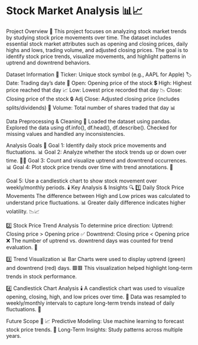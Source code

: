 # Stock Market Analysis 📊📈
Project Overview 📌
This project focuses on analyzing stock market trends by studying stock price movements over time. The dataset includes essential stock market attributes such as opening and closing prices, daily highs and lows, trading volume, and adjusted closing prices. The goal is to identify stock price trends, visualize movements, and highlight patterns in uptrend and downtrend behaviors.

Dataset Information 📂
Ticker: Unique stock symbol (e.g., AAPL for Apple) 🏷️
Date: Trading day’s date 📅
Open: Opening price of the stock 💲
High: Highest price reached that day 📈
Low: Lowest price recorded that day 📉
Close: Closing price of the stock 🔒
Adj Close: Adjusted closing price (includes splits/dividends) 🔄
Volume: Total number of shares traded that day 📊

Data Preprocessing & Cleaning 🧹
Loaded the dataset using pandas.
Explored the data using df.info(), df.head(), df.describe().
Checked for missing values and handled any inconsistencies.

Analysis Goals 🎯
Goal 1: Identify daily stock price movements and fluctuations. 📊
Goal 2: Analyze whether the stock trends up or down over time. 🔼🔽
Goal 3: Count and visualize uptrend and downtrend occurrences. 📊
Goal 4: Plot stock price trends over time with trend annotations. 📅

Goal 5: Use a candlestick chart to show stock movement over weekly/monthly periods. 🕯️
Key Analysis & Insights 🔍
1️⃣ Daily Stock Price Movements
The difference between High and Low prices was calculated to understand price fluctuations. 📊
Greater daily difference indicates higher volatility. 📉📈

2️⃣ Stock Price Trend Analysis
To determine price direction:
Uptrend: Closing price > Opening price ✅
Downtrend: Closing price < Opening price ❌
The number of uptrend vs. downtrend days was counted for trend evaluation. 🔄

3️⃣ Trend Visualization 📊
Bar Charts were used to display uptrend (green) and downtrend (red) days. 🟩🟥
This visualization helped highlight long-term trends in stock performance.

4️⃣ Candlestick Chart Analysis 🕯️
A candlestick chart was used to visualize opening, closing, high, and low prices over time. 📅
Data was resampled to weekly/monthly intervals to capture long-term trends instead of daily fluctuations. 📆

Future Scope 🚀
📈 Predictive Modeling: Use machine learning to forecast stock price trends.
📅 Long-Term Insights: Study patterns across multiple years.


